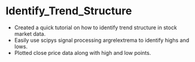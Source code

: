 # Identify_Trend_Structure

- Created a quick tutorial on how to identify trend structure in stock market data.
- Easily use scipys signal processing argrelextrema to identify highs and lows.
- Plotted close price data along with high and low points.

